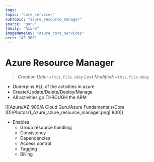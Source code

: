 ```yaml
---
tags:
topic: "core_services"
subTopic: "azure_resource_manager"
source: "guru"
family: "Azure"
imageNameKey: "Azure_core_services"
cert: "AZ-900"
---
```

# Azure Resource Manager
> *Creation Date:* `=this.file.cday`
> *Last Modified:* `=this.file.mday`

- Underpins ALL of the activities in azure
- Create/Update/Delete/Deploy/Manage
- All activities go THROUGH the ARM

![[Azure/AZ-900/A Cloud Guru/Azure Fundamentals/Core (D)/Photos/1_Azure_azure_resource_manager.png| 800]]

- Enables
	- Group resource handling
	- Consistency
	- Dependencies
	- Access control
	- Tagging
	- Billing